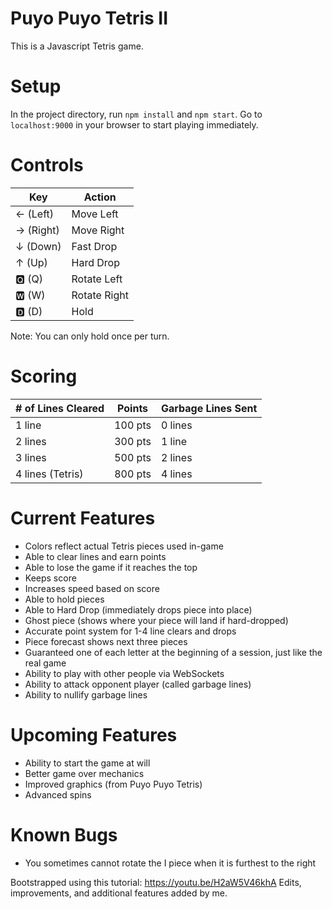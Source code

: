 # Puyo Puyo Tetris II
This is a Javascript Tetris game.

# Setup
In the project directory, run `npm install` and `npm start`. Go to `localhost:9000` in your browser to start playing immediately.

# Controls
| Key | Action |
| --- | ------ |
| ← (Left) | Move Left |
| → (Right) | Move Right |
| ↓ (Down) | Fast Drop |
| ↑ (Up) | Hard Drop |
| 🆀 (Q) | Rotate Left |
| 🆆 (W) | Rotate Right |
| 🅳 (D) | Hold |

Note: You can only hold once per turn.

# Scoring
| # of Lines Cleared | Points | Garbage Lines Sent |
| --- | --- | --- |
| 1 line | 100 pts | 0 lines |
| 2 lines | 300 pts | 1 line |
| 3 lines | 500 pts |  2 lines |
| 4 lines (Tetris) | 800 pts |  4 lines |

# Current Features
- Colors reflect actual Tetris pieces used in-game
- Able to clear lines and earn points
- Able to lose the game if it reaches the top
- Keeps score
- Increases speed based on score
- Able to hold pieces
- Able to Hard Drop (immediately drops piece into place)
- Ghost piece (shows where your piece will land if hard-dropped)
- Accurate point system for 1-4 line clears and drops
- Piece forecast shows next three pieces
- Guaranteed one of each letter at the beginning of a session, just like the real game
- Ability to play with other people via WebSockets
- Ability to attack opponent player (called garbage lines)
- Ability to nullify garbage lines

# Upcoming Features
- Ability to start the game at will
- Better game over mechanics
- Improved graphics (from Puyo Puyo Tetris)
- Advanced spins

# Known Bugs
- You sometimes cannot rotate the I piece when it is furthest to the right

Bootstrapped using this tutorial: https://youtu.be/H2aW5V46khA
Edits, improvements, and additional features added by me.
